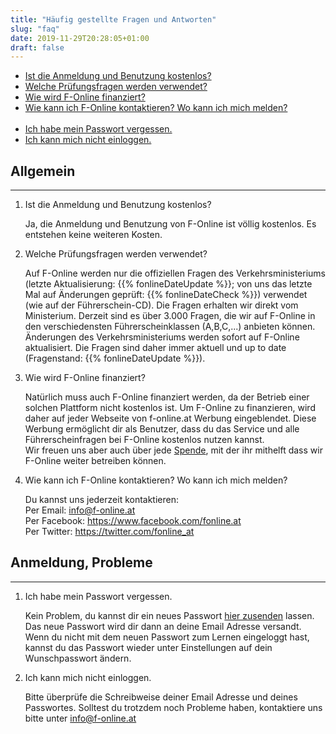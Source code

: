 ```yaml
---
title: "Häufig gestellte Fragen und Antworten"
slug: "faq"
date: 2019-11-29T20:28:05+01:00
draft: false
---
```


<div class="page-information">
  <ul class="unstyled">
    <li><a href="#faq1">Ist die Anmeldung und Benutzung kostenlos?</a></li>
    <li><a href="#faq2">Welche Prüfungsfragen werden verwendet?</a></li>
    <li><a href="#faq3">Wie wird F-Online finanziert?</a></li>
    <li><a href="#faq4">Wie kann ich F-Online kontaktieren? Wo kann ich mich melden?</a></li>
    <br />
    <li><a href="#faq11">Ich habe mein Passwort vergessen.</a></li>
    <li><a href="#faq12">Ich kann mich nicht einloggen.</a></li>
  </ul>
  <div class="article">
    <h2>Allgemein</h2>
    <hr>
    <ol class="custom-counter">
      <li>
        <div class="title"><a name="faq1">Ist die Anmeldung und Benutzung kostenlos?</a></div>
        <p>Ja, die Anmeldung und Benutzung von F-Online ist völlig kostenlos. Es entstehen keine weiteren Kosten.</p>
      </li>
      <li>
        <div class="title"><a name="faq2">Welche Prüfungsfragen werden verwendet?</a></div>
        <p>Auf F-Online werden nur die offiziellen Fragen des Verkehrsministeriums (letzte Aktualisierung: {{% fonlineDateUpdate %}}; von uns das letzte Mal auf Änderungen geprüft: {{% fonlineDateCheck %}}) verwendet (wie auf der Führerschein-CD). Die Fragen erhalten wir direkt vom Ministerium. Derzeit sind es über 3.000 Fragen, die wir auf F-Online in den verschiedensten Führerscheinklassen (A,B,C,...) anbieten können. Änderungen des Verkehrsministeriums werden sofort auf F-Online aktualisiert. Die Fragen sind daher immer aktuell und up to date (Fragenstand: {{% fonlineDateUpdate %}}).</p>
      </li>
      <li>
        <div class="title"><a name="faq3">Wie wird F-Online finanziert?</a></div>
        <p>Natürlich muss auch F-Online finanziert werden, da der Betrieb einer solchen Plattform nicht kostenlos ist. Um F-Online zu finanzieren, wird daher auf jeder Webseite von f-online.at Werbung eingeblendet. Diese Werbung ermöglicht dir als Benutzer, dass du das Service und alle Führerscheinfragen bei F-Online kostenlos nutzen kannst.<br />
        Wir freuen uns aber auch über jede <a href="https://www.paypal.com/cgi-bin/webscr?cmd=_s-xclick&hosted_button_id=RL9PYUBA3MJ2S&source=url">Spende</a>, mit der ihr mithelft dass wir F-Online weiter betreiben können.</p>
      </li>
      <li>
        <div class="title"><a name="faq4">Wie kann ich F-Online kontaktieren? Wo kann ich mich melden?</a></div>
        <p>Du kannst uns jederzeit kontaktieren:<br>
          Per Email: <a href="mailto:info@f-online.at">info@f-online.at</a><br>
          Per Facebook: <a href="https://www.facebook.com/fonline.at">https://www.facebook.com/fonline.at</a><br>
          Per Twitter: <a href="https://twitter.com/fonline_at">https://twitter.com/fonline_at</a><br>
        </p>
      </li>
    </ol>
  </div>
  <div class="article">
    <h2>Anmeldung, Probleme</h2>
    <hr>
    <ol class="custom-counter">
      <li>
        <div class="title"><a name="faq11">Ich habe mein Passwort vergessen.</a></div>
        <p>Kein Problem, du kannst dir ein neues Passwort <a href="//app.f-online.at/#forgotpwd">hier zusenden</a> lassen. Das neue Passwort wird dir dann an deine Email Adresse versandt. Wenn du nicht mit dem neuen Passwort zum Lernen eingeloggt hast, kannst du das Passwort wieder unter Einstellungen auf dein Wunschpasswort ändern.</p>
      </li>
      <li>
        <div class="title"><a name="faq12">Ich kann mich nicht einloggen.</a></div>
        <p>Bitte überprüfe die Schreibweise deiner Email Adresse und deines Passwortes. Solltest du trotzdem noch Probleme haben, kontaktiere uns bitte unter <a href="mailto:info@f-online.at">info@f-online.at</a></p>
      </li>
    </ol>
  </div>
</div>
